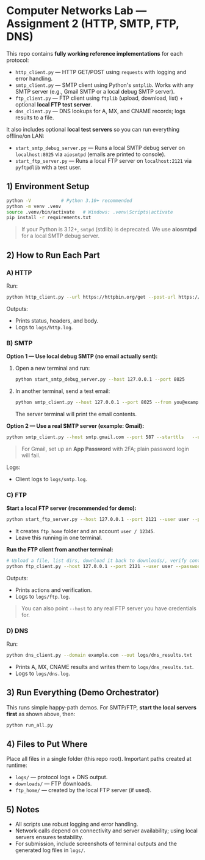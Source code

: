 
# Computer Networks Lab — Assignment 2 (HTTP, SMTP, FTP, DNS)

This repo contains **fully working reference implementations** for each protocol:
- `http_client.py` — HTTP GET/POST using `requests` with logging and error handling.
- `smtp_client.py` — SMTP client using Python's `smtplib`. Works with any SMTP server (e.g., Gmail SMTP or a local debug SMTP server).
- `ftp_client.py` — FTP client using `ftplib` (upload, download, list) + optional **local FTP test server**.
- `dns_client.py` — DNS lookups for A, MX, and CNAME records; logs results to a file.

It also includes optional **local test servers** so you can run everything offline/on LAN:
- `start_smtp_debug_server.py` — Runs a local SMTP debug server on `localhost:8025` via `aiosmtpd` (emails are printed to console).
- `start_ftp_server.py` — Runs a local FTP server on `localhost:2121` via `pyftpdlib` with a test user.

## 1) Environment Setup

```bash
python -V           # Python 3.10+ recommended
python -m venv .venv
source .venv/bin/activate   # Windows: .venv\Scripts\activate
pip install -r requirements.txt
```

> If your Python is 3.12+, `smtpd` (stdlib) is deprecated. We use **aiosmtpd** for a local SMTP debug server.

## 2) How to Run Each Part

### A) HTTP
Run:
```bash
python http_client.py --url https://httpbin.org/get --post-url https://httpbin.org/post
```
Outputs:
- Prints status, headers, and body.
- Logs to `logs/http.log`.

### B) SMTP
**Option 1 — Use local debug SMTP (no email actually sent):**
1. Open a new terminal and run:
    ```bash
    python start_smtp_debug_server.py --host 127.0.0.1 --port 8025
    ```
2. In another terminal, send a test email:
    ```bash
    python smtp_client.py --host 127.0.0.1 --port 8025 --from you@example.com --to test@local --subject "Hello from CN2" --body "This is a local SMTP test"
    ```
   The server terminal will print the email contents.

**Option 2 — Use a real SMTP server (example: Gmail):**
```bash
python smtp_client.py --host smtp.gmail.com --port 587 --starttls   --username YOUR_EMAIL --password YOUR_APP_PASSWORD   --from YOUR_EMAIL --to RECIPIENT_EMAIL   --subject "CN2 Test" --body "Hello via Gmail SMTP"
```
> For Gmail, set up an **App Password** with 2FA; plain password login will fail.

Logs:
- Client logs to `logs/smtp.log`.

### C) FTP
**Start a local FTP server (recommended for demo):**
```bash
python start_ftp_server.py --host 127.0.0.1 --port 2121 --user user --password 12345 --home ./ftp_home
```
- It creates `ftp_home` folder and an account `user / 12345`.
- Leave this running in one terminal.

**Run the FTP client from another terminal:**
```bash
# Upload a file, list dirs, download it back to downloads/, verify content
python ftp_client.py --host 127.0.0.1 --port 2121 --user user --password 12345   --upload sample_upload.txt --remote-name uploaded_sample.txt   --download uploaded_sample.txt --download-dir downloads
```
Outputs:
- Prints actions and verification.
- Logs to `logs/ftp.log`.

> You can also point `--host` to any real FTP server you have credentials for.

### D) DNS
Run:
```bash
python dns_client.py --domain example.com --out logs/dns_results.txt
```
- Prints A, MX, CNAME results and writes them to `logs/dns_results.txt`.
- Logs to `logs/dns.log`.

## 3) Run Everything (Demo Orchestrator)
This runs simple happy-path demos. For SMTP/FTP, **start the local servers first** as shown above, then:
```bash
python run_all.py
```

## 4) Files to Put Where
Place all files in a single folder (this repo root). Important paths created at runtime:
- `logs/` — protocol logs + DNS output.
- `downloads/` — FTP downloads.
- `ftp_home/` — created by the local FTP server (if used).

## 5) Notes
- All scripts use robust logging and error handling.
- Network calls depend on connectivity and server availability; using local servers ensures testability.
- For submission, include screenshots of terminal outputs and the generated log files in `logs/`.


